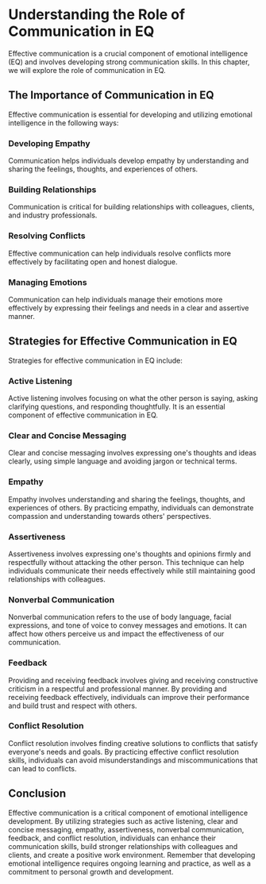 Understanding the Role of Communication in EQ
=================================================================================

Effective communication is a crucial component of emotional intelligence (EQ) and involves developing strong communication skills. In this chapter, we will explore the role of communication in EQ.

The Importance of Communication in EQ
-------------------------------------

Effective communication is essential for developing and utilizing emotional intelligence in the following ways:

### Developing Empathy

Communication helps individuals develop empathy by understanding and sharing the feelings, thoughts, and experiences of others.

### Building Relationships

Communication is critical for building relationships with colleagues, clients, and industry professionals.

### Resolving Conflicts

Effective communication can help individuals resolve conflicts more effectively by facilitating open and honest dialogue.

### Managing Emotions

Communication can help individuals manage their emotions more effectively by expressing their feelings and needs in a clear and assertive manner.

Strategies for Effective Communication in EQ
--------------------------------------------

Strategies for effective communication in EQ include:

### Active Listening

Active listening involves focusing on what the other person is saying, asking clarifying questions, and responding thoughtfully. It is an essential component of effective communication in EQ.

### Clear and Concise Messaging

Clear and concise messaging involves expressing one's thoughts and ideas clearly, using simple language and avoiding jargon or technical terms.

### Empathy

Empathy involves understanding and sharing the feelings, thoughts, and experiences of others. By practicing empathy, individuals can demonstrate compassion and understanding towards others' perspectives.

### Assertiveness

Assertiveness involves expressing one's thoughts and opinions firmly and respectfully without attacking the other person. This technique can help individuals communicate their needs effectively while still maintaining good relationships with colleagues.

### Nonverbal Communication

Nonverbal communication refers to the use of body language, facial expressions, and tone of voice to convey messages and emotions. It can affect how others perceive us and impact the effectiveness of our communication.

### Feedback

Providing and receiving feedback involves giving and receiving constructive criticism in a respectful and professional manner. By providing and receiving feedback effectively, individuals can improve their performance and build trust and respect with others.

### Conflict Resolution

Conflict resolution involves finding creative solutions to conflicts that satisfy everyone's needs and goals. By practicing effective conflict resolution skills, individuals can avoid misunderstandings and miscommunications that can lead to conflicts.

Conclusion
----------

Effective communication is a critical component of emotional intelligence development. By utilizing strategies such as active listening, clear and concise messaging, empathy, assertiveness, nonverbal communication, feedback, and conflict resolution, individuals can enhance their communication skills, build stronger relationships with colleagues and clients, and create a positive work environment. Remember that developing emotional intelligence requires ongoing learning and practice, as well as a commitment to personal growth and development.
